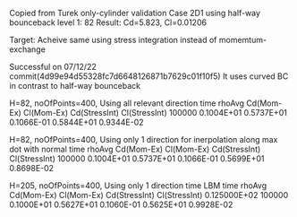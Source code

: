Copied from
  Turek only-cylinder validation
  Case 2D1 using half-way bounceback
  level 1: 82
  Result: Cd=5.823, Cl=0.01206

Target: Acheive same using stress integration instead of momemtum-exchange

Successful on 07/12/22 commit(4d99e94d55328fc7d6648126871b7629c01f10f5)
It uses curved BC in contrast to half-way bounceback

H=82, noOfPoints=400, Using all relevant direction
  time      rhoAvg        Cd(Mom-Ex)    Cl(Mom-Ex)    Cd(StressInt) Cl(StressInt)
  100000    0.1004E+01    0.5737E+01    0.1066E-01    0.5844E+01    0.9344E-02

H=82, noOfPoints=400, Using only 1 direction for inerpolation along max dot with normal
  time      rhoAvg        Cd(Mom-Ex)    Cl(Mom-Ex)    Cd(StressInt) Cl(StressInt)
  100000    0.1004E+01    0.5737E+01    0.1066E-01    0.5699E+01    0.8698E-02

H=205, noOfPoints=400, Using only 1 direction
  time              LBM time  rhoAvg        Cd(Mom-Ex)    Cl(Mom-Ex)    Cd(StressInt) Cl(StressInt)
  0.125000E+02      100000    0.1000E+01    0.5627E+01    0.1060E-01    0.5625E+01    0.9928E-02  